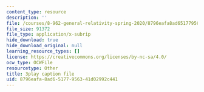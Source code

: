 ```yaml
---
content_type: resource
description: ''
file: /courses/8-962-general-relativity-spring-2020/8796eafa8ad65177956341d02992c441_OOmZkNa72t4.vtt
file_size: 91372
file_type: application/x-subrip
hide_download: true
hide_download_original: null
learning_resource_types: []
license: https://creativecommons.org/licenses/by-nc-sa/4.0/
ocw_type: OCWFile
resourcetype: Other
title: 3play caption file
uid: 8796eafa-8ad6-5177-9563-41d02992c441
---
```

